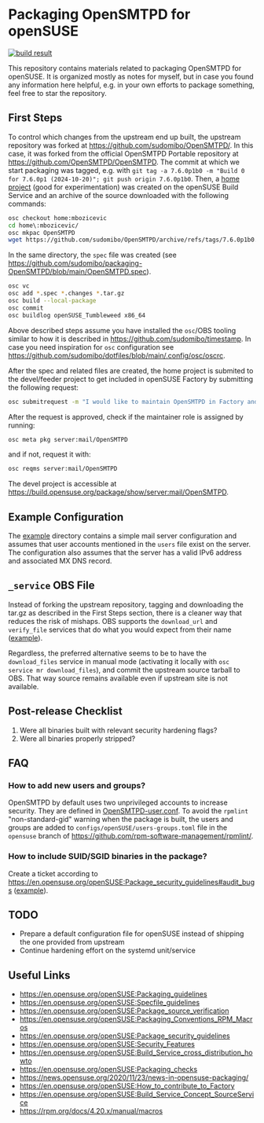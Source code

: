 # Packaging OpenSMTPD for openSUSE

[![build result](https://build.opensuse.org/projects/home:mbozicevic/packages/OpenSMTPD/badge.svg?type=percent)](https://build.opensuse.org/package/show/home:mbozicevic/OpenSMTPD)

This repository contains materials related to packaging OpenSMTPD for openSUSE. It is organized mostly as notes for myself, but in case you found any information here helpful, e.g. in your own efforts to package something, feel free to star the repository.

## First Steps

To control which changes from the upstream end up built, the upstream repository was forked at https://github.com/sudomibo/OpenSMTPD/. In this case, it was forked from the official OpenSMTPD Portable repository at https://github.com/OpenSMTPD/OpenSMTPD. The commit at which we start packaging was tagged, e.g. with `git tag -a 7.6.0p1b0 -m "Build 0 for 7.6.0p1 (2024-10-20)"; git push origin 7.6.0p1b0`. Then, a [home project](https://build.opensuse.org/package/show/home:mbozicevic/OpenSMTPD) (good for experimentation) was created on the openSUSE Build Service and an archive of the source downloaded with the following commands:

```bash
osc checkout home:mbozicevic
cd home\:mbozicevic/
osc mkpac OpenSMTPD
wget https://github.com/sudomibo/OpenSMTPD/archive/refs/tags/7.6.0p1b0.tar.gz -O OpenSMTPD-7.6.0p1b0.tar.gz
```

In the same directory, the `spec` file was created (see https://github.com/sudomibo/packaging-OpenSMTPD/blob/main/OpenSMTPD.spec).

```bash
osc vc
osc add *.spec *.changes *.tar.gz
osc build --local-package
osc commit
osc buildlog openSUSE_Tumbleweed x86_64
```

Above described steps assume you have installed the `osc`/OBS tooling similar to how it is described in https://github.com/sudomibo/timestamp. In case you need inspiration for `osc` configuration see https://github.com/sudomibo/dotfiles/blob/main/.config/osc/oscrc.

After the spec and related files are created, the home project is submited to the devel/feeder project to get included in openSUSE Factory by submitting the following request:
```bash
osc submitrequest -m "I would like to maintain OpenSMTPD in Factory and would like to use server:mail as the devel/feeder project." home:mbozicevic/OpenSMTPD server:mail
```
After the request is approved, check if the maintainer role is assigned by running:

```bash
osc meta pkg server:mail/OpenSMTPD
```

and if not, request it with:

```bash
osc reqms server:mail/OpenSMTPD
```

The devel project is accessible at https://build.opensuse.org/package/show/server:mail/OpenSMTPD.

## Example Configuration

The [example](https://github.com/sudomibo/packaging-OpenSMTPD/tree/main/example) directory contains a simple mail server configuration and assumes that user accounts mentioned in the `users` file exist on the server. The configuration also assumes that the server has a valid IPv6 address and associated MX DNS record.

## `_service` OBS File

Instead of forking the upstream repository, tagging and downloading the tar.gz as described in the First Steps section, there is a cleaner way that reduces the risk of mishaps. OBS supports the `download_url` and `verify_file` services that do what you would expect from their name ([example](https://github.com/sudomibo/packaging-OpenSMTPD/blob/7b4b70185c0988c008a1a434ba5f158039d774ca/_service)).

Regardless, the preferred alternative seems to be to have the `download_files` service in manual mode (activating it locally with `osc service mr download_files`), and commit the upstream source tarball to OBS. That way source remains available even if upstream site is not available.

## Post-release Checklist

1. Were all binaries built with relevant security hardening flags?
2. Were all binaries properly stripped?

## FAQ

### How to add new users and groups?

OpenSMTPD by default uses two unprivileged accounts to increase security. They are defined in [OpenSMTPD-user.conf](https://github.com/sudomibo/packaging-OpenSMTPD/blob/main/OpenSMTPD-user.conf). To avoid the `rpmlint` "non-standard-gid" warning when the package is built, the users and groups are added to `configs/openSUSE/users-groups.toml` file in the `opensuse` branch of https://github.com/rpm-software-management/rpmlint/.

### How to include SUID/SGID binaries in the package?

Create a ticket according to https://en.opensuse.org/openSUSE:Package_security_guidelines#audit_bugs ([example](https://bugzilla.opensuse.org/show_bug.cgi?id=1247781)).

## TODO

* Prepare a default configuration file for openSUSE instead of shipping the one provided from upstream
* Continue hardening effort on the systemd unit/service

## Useful Links
* https://en.opensuse.org/openSUSE:Packaging_guidelines
* https://en.opensuse.org/openSUSE:Specfile_guidelines
* https://en.opensuse.org/openSUSE:Package_source_verification
* https://en.opensuse.org/openSUSE:Packaging_Conventions_RPM_Macros
* https://en.opensuse.org/openSUSE:Package_security_guidelines
* https://en.opensuse.org/openSUSE:Security_Features
* https://en.opensuse.org/openSUSE:Build_Service_cross_distribution_howto
* https://en.opensuse.org/openSUSE:Packaging_checks
* https://news.opensuse.org/2020/11/23/news-in-opensuse-packaging/
* https://en.opensuse.org/openSUSE:How_to_contribute_to_Factory
* https://en.opensuse.org/openSUSE:Build_Service_Concept_SourceService
* https://rpm.org/docs/4.20.x/manual/macros

